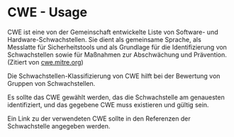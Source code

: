 # CWE - Usage

CWE ist eine von der Gemeinschaft entwickelte Liste von Software- und Hardware-Schwachstellen.
Sie dient als gemeinsame Sprache, als Messlatte für Sicherheitstools und als Grundlage für die Identifizierung von Schwachstellen sowie für Maßnahmen zur Abschwächung und Prävention.
(Zitiert von [cwe.mitre.org](https://cwe.mitre.org/))

Die Schwachstellen-Klassifizierung von CWE hilft bei der Bewertung von Gruppen von Schwachstellen.

Es sollte das CWE gewählt werden, das die Schwachstelle am genauesten identifiziert, und das gegebene CWE muss existieren und gültig sein.

Ein Link zu der verwendeten CWE sollte in den Referenzen der Schwachstelle angegeben werden.
